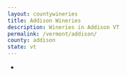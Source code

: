 ```yaml
---
layout: countywineries
title: Addison Wineries
description: Wineries in Addison VT
permalink: /vermont/addison/
county: addison
state: vt
---
```

-
